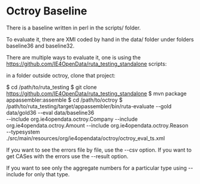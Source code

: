 Octroy Baseline
===============

There is a baseline written in perl in the scripts/ folder.

To evaluate it, there are XMI coded by hand in the data/ folder under folders baseline36 and baseline32.

There are multiple ways to evaluate it, one is using the https://github.com/IE4OpenData/ruta_testing_standalone scripts:

in a folder outside octroy, clone that project:

$ cd /path/to/ruta_testing
$ git clone https://github.com/IE4OpenData/ruta_testing_standalone
$ mvn package appassembler:assemble
$ cd /path/to/octroy
$ /path/to/ruta_testing/target/appassembler/bin/ruta-evaluate --gold data/gold36 --eval data/baseline36 \
  --include org.ie4opendata.octroy.Company --include org.ie4opendata.octroy.Amount --include org.ie4opendata.octroy.Reason \
  --typesystem ./src/main/resources/org/ie4opendata/octroy/octroy_eval_ts.xml
  
If you want to see the errors file by file, use the --csv option. If you want to get CASes with the errors use the --result option.

If you want to see only the aggregate numbers for a particular type using --include for only that type.

